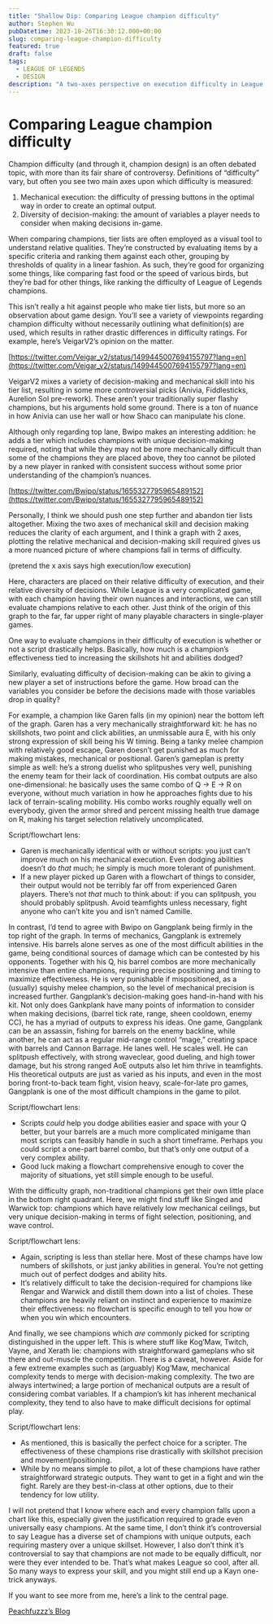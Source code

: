 ```yaml
---
title: "Shallow Dip: Comparing League champion difficulty"
author: Stephen Wu
pubDatetime: 2023-10-26T16:30:12.000+00:00
slug: comparing-league-champion-difficulty
featured: true
draft: false
tags:
  - LEAGUE OF LEGENDS
  - DESIGN
description: "A two-axes perspective on execution difficulty in League of Legends"
---
```


# Comparing League champion difficulty

Champion difficulty (and through it, champion design) is an often debated topic, with more than its fair share of controversy. Definitions of “difficulty” vary, but often you see two main axes upon which difficulty is measured:

1. Mechanical execution: the difficulty of pressing buttons in the optimal way in order to create an optimal output.
2. Diversity of decision-making: the amount of variables a player needs to consider when making decisions in-game.

When comparing champions, tier lists are often employed as a visual tool to understand relative qualities. They’re constructed by evaluating items by a specific criteria and ranking them against each other, grouping by thresholds of quality in a linear fashion. As such, they’re good for organizing some things, like comparing fast food or the speed of various birds, but they’re bad for other things, like ranking the difficulty of League of Legends champions.

This isn’t really a hit against people who make tier lists, but more so an observation about game design. You’ll see a variety of viewpoints regarding champion difficulty without necessarily outlining what definition(s) are used, which results in rather drastic differences in difficulty ratings. For example, here’s VeigarV2’s opinion on the matter.

[https://twitter.com/Veigar_v2/status/1499445007694155797?lang=en](https://twitter.com/Veigar_v2/status/1499445007694155797?lang=en)

VeigarV2 mixes a variety of decision-making and mechanical skill into his tier list, resulting in some more controversial picks (Anivia, Fiddlesticks, Aurelion Sol pre-rework). These aren’t your traditionally super flashy champions, but his arguments hold some ground. There is a ton of nuance in how Anivia can use her wall or how Shaco can manipulate his clone.

Although only regarding top lane, Bwipo makes an interesting addition: he adds a tier which includes champions with unique decision-making required, noting that while they may not be more mechanically difficult than some of the champions they are placed above, they too cannot be piloted by a new player in ranked with consistent success without some prior understanding of the champion’s nuances.

[https://twitter.com/Bwipo/status/1655327795965489152](https://twitter.com/Bwipo/status/1655327795965489152)

Personally, I think we should push one step further and abandon tier lists altogether. Mixing the two axes of mechanical skill and decision making reduces the clarity of each argument, and I think a graph with 2 axes, plotting the relative mechanical and decision-making skill required gives us a more nuanced picture of where champions fall in terms of difficulty.

<!-- ![Untitled](Comparing%20League%20champion%20difficulty%20a33b5edb3a644a35bb2579355b36854f/Untitled.png) -->

(pretend the x axis says high execution/low execution)

Here, characters are placed on their relative difficulty of execution, and their relative diversity of decisions. While League is a very complicated game, with each champion having their own nuances and interactions, we can still evaluate champions relative to each other. Just think of the origin of this graph to the far, far upper right of many playable characters in single-player games.

One way to evaluate champions in their difficulty of execution is whether or not a script drastically helps. Basically, how much is a champion’s effectiveness tied to increasing the skillshots hit and abilities dodged?

Similarly, evaluating difficulty of decision-making can be akin to giving a new player a set of instructions before the game. How broad can the variables you consider be before the decisions made with those variables drop in quality?

For example, a champion like Garen falls (in my opinion) near the bottom left of the graph. Garen has a very mechanically straightforward kit: he has no skillshots, two point and click abilities, an unmissable aura E, with his only strong expression of skill being his W timing. Being a tanky melee champion with relatively good escape, Garen doesn’t get punished as much for making mistakes, mechanical or positional. Garen’s gameplan is pretty simple as well: he’s a strong duelist who splitpushes very well, punishing the enemy team for their lack of coordination. His combat outputs are also one-dimensional: he basically uses the same combo of Q → E → R on everyone, without much variation in how he approaches fights due to his lack of terrain-scaling mobility. His combo works roughly equally well on everybody, given the armor shred and percent missing health true damage on R, making his target selection relatively uncomplicated.

Script/flowchart lens:

- Garen is mechanically identical with or without scripts: you just can’t improve much on his mechanical execution. Even dodging abilities doesn’t do _that_ much; he simply is much more tolerant of punishment.
- If a new player picked up Garen with a flowchart of things to consider, their output would not be terribly far off from experienced Garen players. There’s not _that_ much to think about: if you can splitpush, you should probably splitpush. Avoid teamfights unless necessary, fight anyone who can’t kite you and isn’t named Camille.

In contrast, I’d tend to agree with Bwipo on Gangplank being firmly in the top right of the graph. In terms of mechanics, Gangplank is extremely intensive. His barrels alone serves as one of the most difficult abilities in the game, being conditional sources of damage which can be contested by his opponents. Together with his Q, his barrel combos are more mechanically intensive than entire champions, requiring precise positioning and timing to maximize effectiveness. He is very punishable if mispositioned, as a (usually) squishy melee champion, so the level of mechanical precision is increased further. Gangplank’s decision-making goes hand-in-hand with his kit. Not only does Gankplank have many points of information to consider when making decisions, (barrel tick rate, range, sheen cooldown, enemy CC), he has a myriad of outputs to express his ideas. One game, Gangplank can be an assassin, fishing for barrels on the enemy backline, while another, he can act as a regular mid-range control “mage,” creating space with barrels and Cannon Barrage. He lanes well. He scales well. He can splitpush effectively, with strong waveclear, good dueling, and high tower damage, but his strong ranged AoE outputs also let him thrive in teamfights. His theoretical outputs are just as varied as his inputs, and even in the most boring front-to-back team fight, vision heavy, scale-for-late pro games, Gangplank is one of the most difficult champions in the game to pilot.

Script/flowchart lens:

- Scripts _could_ help you dodge abilities easier and space with your Q better, but your barrels are a much more complicated minigame than most scripts can feasibly handle in such a short timeframe. Perhaps you could script a one-part barrel combo, but that’s only one output of a very complex ability.
- Good luck making a flowchart comprehensive enough to cover the majority of situations, yet still simple enough to be useful.

With the difficulty graph, non-traditional champions get their own little place in the bottom right quadrant. Here, we might find stuff like Singed and Warwick top: champions which have relatively low mechanical ceilings, but very unique decision-making in terms of fight selection, positioning, and wave control.

Script/flowchart lens:

- Again, scripting is less than stellar here. Most of these champs have low numbers of skillshots, or just janky abilities in general. You’re not getting much out of perfect dodges and ability hits.
- It’s relatively difficult to take the decision-required for champions like Rengar and Warwick and distill them down into a list of choies. These champions are heavily reliant on instinct and experience to maximize their effectiveness: no flowchart is specific enough to tell you how or when you win which encounters.

And finally, we see champions which _are_ commonly picked for scripting distinguished in the upper left. This is where stuff like Kog’Maw, Twitch, Vayne, and Xerath lie: champions with straightforward gameplans who sit there and out-muscle the competition. There is a caveat, however. Aside for a few extreme examples such as (arguably) Kog’Maw, mechanical complexity tends to merge with decision-making complexity. The two are always intertwined; a large portion of mechanical outputs are a result of considering combat variables. If a champion’s kit has inherent mechanical complexity, they tend to also have to make difficult decisions for optimal play.

Script/flowchart lens:

- As mentioned, this is basically the perfect choice for a scripter. The effectiveness of these champions rise drastically with skillshot precision and movement/positioning.
- While by no means simple to pilot, a lot of these champions have rather straightforward strategic outputs. They want to get in a fight and win the fight. Rarely are they best-in-class at other options, due to their tendency for low utility.

I will not pretend that I know where each and every champion falls upon a chart like this, especially given the justification required to grade even universally easy champions. At the same time, I don’t think it’s controversial to say League has a diverse set of champions with unique outputs, each requiring mastery over a unique skillset. However, I also don’t think it’s controversial to say that champions are not made to be equally difficult, nor were they ever intended to be. That’s what makes League so cool, after all. So many ways to express your skill, and you might still end up a Kayn one-trick anyways.

If you want to see more from me, here’s a link to the central page.

[Peachfuzzz’s Blog](https://www.notion.so/Peachfuzzz-s-Blog-bbe661cfc74c49c280059518792813ab?pvs=21)
